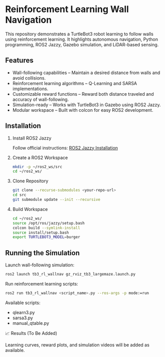 # Reinforcement Learning Wall Navigation
This repository demonstrates a TurtleBot3 robot learning to follow walls using reinforcement learning. It highlights autonomous navigation, Python programming, ROS2 Jazzy, Gazebo simulation, and LiDAR-based sensing.

## Features
* Wall-following capabilities – Maintain a desired distance from walls and avoid collisions.
* Reinforcement learning algorithms – Q-Learning and SARSA implementations.
* Customizable reward functions – Reward both distance traveled and accuracy of wall-following.
* Simulation-ready – Works with TurtleBot3 in Gazebo using ROS2 Jazzy.
* Modular workspace – Built with colcon for easy ROS2 development.

## Installation
1. Install ROS2 Jazzy

    Follow official instructions: [ROS2 Jazzy Installation](https://docs.ros.org/en/jazzy/Installation.html#)

2. Create a ROS2 Workspace
    ```bash
    mkdir -p ~/ros2_ws/src
    cd ~/ros2_ws/
    ```

3. Clone Repository
    ```bash
    git clone --recurse-submodules <your-repo-url>
    cd src
    git submodule update --init --recursive
    ```

4. Build Workspace
    ```bash
    cd ~/ros2_ws/
    source /opt/ros/jazzy/setup.bash
    colcon build --symlink-install
    source install/setup.bash
    export TURTLEBOT3_MODEL=burger
    ```

## Running the Simulation

Launch wall-following simulation:
```bash
ros2 launch tb3_rl_wallnav gz_rviz_tb3_largemaze.launch.py
```

Run reinforcement learning scripts:
```bash
ros2 run tb3_rl_wallnav <script_name>.py --ros-args -p mode:=run
```

Available scripts:
* qlearn3.py
* sarsa3.py
* manual_qtable.py

📈 Results (To Be Added)

Learning curves, reward plots, and simulation videos will be added as available.